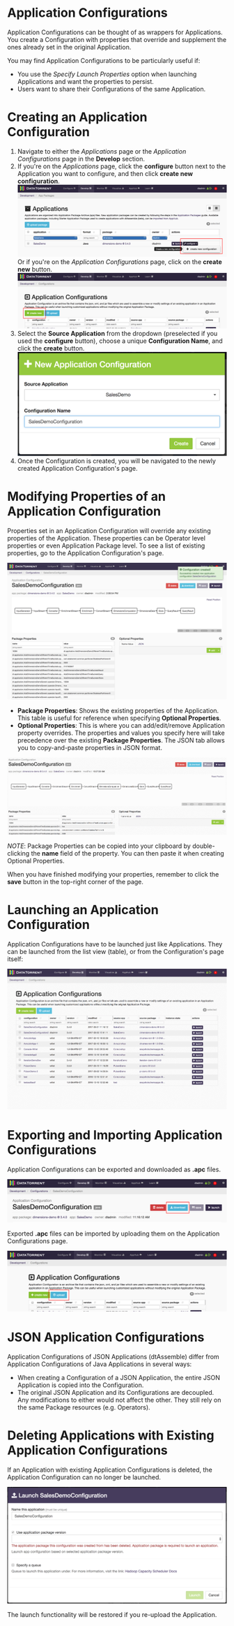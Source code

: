Application Configurations
========================

Application Configurations can be thought of as wrappers for Applications. You
create a Configuration with properties that override and supplement the ones
already set in the original Application.

You may find Application Configurations to be particularly useful if:

  * You use the *Specify Launch Properties* option when launching Applications
  and want the properties to persist.
  * Users want to share their Configurations of the same Application.


Creating an Application Configuration
=====================================

  1. Navigate to either the *Applications* page or the *Application Configurations*
  page in the **Develop** section.
  2. If you're on the  *Applications* page, click the **configure** button 
  next to the Application you want to configure, and then click **create new configuration**.
    ![](images/application_configurations/image00.png)
  Or if you're on the *Application Configurations* page, click on the **create new** button.
    ![](images/application_configurations/image01.png)
  3. Select the **Source Application** from the dropdown (preselected if you used
  the **configure** button), choose a unique **Configuration Name**, and click the **create** button.
    ![](images/application_configurations/image02.png)
  4. Once the Configuration is created, you will be navigated to the newly created
  Application Configuration's page.


Modifying Properties of an Application Configuration
====================================================

Properties set in an Application Configuration will override any existing properties
of the Application. These properties can be Operator level properties or even
Application Package level. To see a list of existing properties, go to the
Application Configuration's page.

![](images/application_configurations/image03.png)

  * **Package Properties**: Shows the existing properties of the Application. This table
  is useful for reference when specifying **Optional Properties**.
  * **Optional Properties**: This is where you can add/edit/remove Application property
  overrides. The properties and values you specify here will take precedence over the
  existing **Package Properties**. The JSON tab allows you to copy-and-paste properties
  in JSON format.

![](images/application_configurations/image04.gif)

_NOTE_: Package Properties can be copied into your clipboard by double-clicking the **name**
field of the property. You can then paste it when creating Optional Properties.

When you have finished modifying your properties, remember to click the **save**
button in the top-right corner of the page.


Launching an Application Configuration
======================================

Application Configurations have to be launched just like Applications. 
They can be launched from the list view (table), or from the Configuration's
page itself:

  ![](images/application_configurations/image05.gif)


Exporting and Importing Application Configurations
====================================================

Application Configurations can be exported and downloaded as **.apc** files.

  ![](images/application_configurations/image06.png)

Exported **.apc** files can be imported by uploading them on the Application
Configurations page.

  ![](images/application_configurations/image07.png)


JSON Application Configurations
===============================

Application Configurations of JSON Applications (dtAssemble) differ from
Application Configurations of Java Applications in several ways:

  * When creating a Configuration of a JSON Application, the entire
  JSON Application is copied into the Configuration.
  * The original JSON Application and its Configurations are decoupled. Any modifications
  to either would not affect the other. They still rely on the same Package resources
  (e.g. Operators).


Deleting Applications with Existing Application Configurations
==============================================================

If an Application with existing Application Configurations is deleted, the
Application Configuration can no longer be launched.

  ![](images/application_configurations/image08.png)

The launch functionality will be restored if you re-upload the Application.
